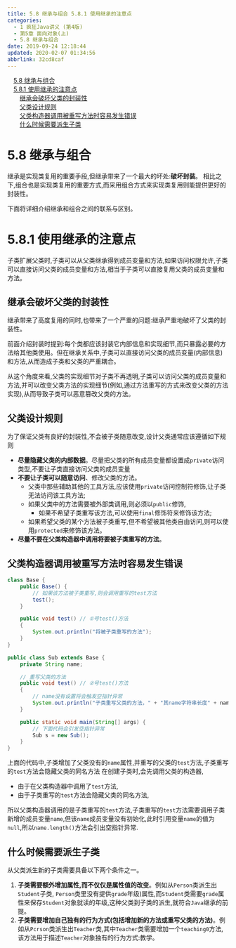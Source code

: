 ```yaml
---
title: 5.8 继承与组合 5.8.1 使用继承的注意点
categories: 
  - 1 疯狂Java讲义 (第4版)
  - 第5章 面向对象(上)
  - 5.8 继承与组合
date: 2019-09-24 12:18:44
updated: 2020-02-07 01:34:56
abbrlink: 32cd8caf
---
```

<div id='my_toc'><a href="/JavaReadingNotes/32cd8caf/#5-8-继承与组合" class="header_1">5.8 继承与组合</a>&nbsp;<br><a href="/JavaReadingNotes/32cd8caf/#5-8-1-使用继承的注意点" class="header_1">5.8.1 使用继承的注意点</a>&nbsp;<br><a href="/JavaReadingNotes/32cd8caf/#继承会破坏父类的封装性" class="header_2">继承会破坏父类的封装性</a>&nbsp;<br><a href="/JavaReadingNotes/32cd8caf/#父类设计规则" class="header_2">父类设计规则</a>&nbsp;<br><a href="/JavaReadingNotes/32cd8caf/#父类构造器调用被重写方法时容易发生错误" class="header_2">父类构造器调用被重写方法时容易发生错误</a>&nbsp;<br><a href="/JavaReadingNotes/32cd8caf/#什么时候需要派生子类" class="header_2">什么时候需要派生子类</a>&nbsp;<br></div>
<style>.header_1{margin-left: 1em;}.header_2{margin-left: 2em;}.header_3{margin-left: 3em;}.header_4{margin-left: 4em;}.header_5{margin-left: 5em;}.header_6{margin-left: 6em;}</style>
<!--more-->
<script>if (navigator.platform.search('arm')==-1){document.getElementById('my_toc').style.display = 'none';}var e,p = document.getElementsByTagName('p');while (p.length>0) {e = p[0];e.parentElement.removeChild(e);}</script>

<!--end-->
<!--SSTStart-->
# 5.8 继承与组合 #
继承是实现类复用的重要手段,但继承带来了一个最大的坏处:**破坏封装**。
相比之下,组合也是实现类复用的重要方式,而采用组合方式来实现类复用则能提供更好的封装性。

下面将详细介绍继承和组合之间的联系与区别。
# 5.8.1 使用继承的注意点 #
子类扩展父类时,子类可以从父类继承得到成员变量和方法,如果访问权限允许,子类可以直接访问父类的成员变量和方法,相当于子类可以直接复用父类的成员变量和方法。
## 继承会破坏父类的封装性 ##
继承带来了高度复用的同时,也带来了一个严重的问题:继承严重地破坏了父类的封装性。

前面介绍封装时提到:每个类都应该封装它内部信息和实现细节,而只暴露必要的方法给其他类使用。但在继承关系中,子类可以直接访问父类的成员变量(内部信息)和方法,从而造成子类和父类的严重耦合。

从这个角度来看,父类的实现细节对子类不再透明,子类可以访问父类的成员变量和方法,并可以改变父类方法的实现细节(例如,通过方法重写的方式来改变父类的方法实现),从而导致子类可以恶意篡改父类的方法。

## 父类设计规则 ##
为了保证父类有良好的封装性,不会被子类随意改变,设计父类通常应该遵循如下规则
- **尽量隐藏父类的内部数据**。尽量把父类的所有成员变量都设置成`private`访问类型,不要让子类直接访问父类的成员变量
- **不要让子类可以随意访问**、修改父类的方法。
    - 父类中那些辅助其他的工具方法,应该使用`private`访问控制符修饰,让子类无法访问该工具方法;
    - 如果父类中的方法需要被外部类调用,则必须以`public`修饰,
        - 如果不希望子类重写该方法,可以使用`final`修饰符来修饰该方法;
    - 如果希望父类的某个方法被子类重写,但不希望被其他类自由访问,则可以使用`protected`来修饰该方法。
- **尽量不要在父类构造器中调用将要被子类重写的方法**。

## 父类构造器调用被重写方法时容易发生错误 ##
```java
class Base {
    public Base() {
        // 如果该方法被子类重写,则会调用重写的test方法
        test();
    }

    public void test() // ①号test()方法
    {
        System.out.println("将被子类重写的方法");
    }
}

public class Sub extends Base {
    private String name;

    // 重写父类的方法
    public void test() // ②号test()方法
    {
        // name没有设置将会触发空指针异常
        System.out.println("子类重写父类的方法，" + "其name字符串长度" + name.length());
    }

    public static void main(String[] args) {
        // 下面代码会引发空指针异常
        Sub s = new Sub();
    }
}
```
上面的代码中,子类增加了父类没有的`name`属性,并重写的父类的`test`方法,子类重写的`test`方法会隐藏父类的同名方法
在创建子类时,会先调用父类的构造器,
- 由于在父类构造器中调用了`test`方法,
- 由于子类重写的`test`方法会隐藏父类的同名方法,

所以父类构造器调用的是子类重写的`test`方法,子类重写的`test`方法需要调用子类新增的成员变量`name`,但该`name`成员变量没有初始化,此时引用变量`name`的值为`null`,所以`name.length()`方法会引出空指针异常.

## 什么时候需要派生子类 ##
从父类派生新的子类需要具备以下两个条件之一。
1. **子类需要额外增加属性,而不仅仅是属性值的改变**。例如从`Person`类派生出`Student`子类, `Person`类里没有提供`grade`年级)属性,而`Student`类需要`grade`属性来保存`Student`对象就读的年级,这种父类到子类的派生,就符合`Java`继承的前提。
2. **子类需要增加自己独有的行为方式(包括增加新的方法或重写父类的方法)**。例如从`Pcrson`类派生出`Teacher`类,其中`Teacher`类需要增加一个`teaching0`方法,该方法用于描述`Teacher`对象独有的行为方式:教学。
<!--SSTStop-->



